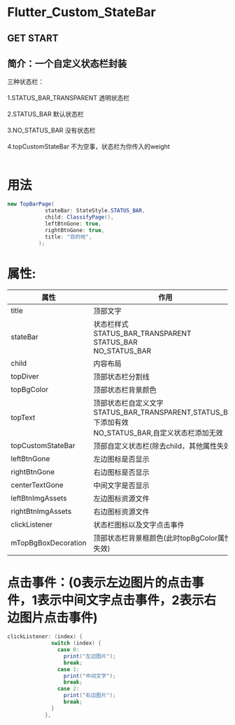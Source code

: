 # Flutter_Custom_StateBar

GET START
----

简介：一个自定义状态栏封装
---
三种状态栏：</br></br>
1.STATUS_BAR_TRANSPARENT  透明状态栏</br></br>
2.STATUS_BAR              默认状态栏</br></br>
3.NO_STATUS_BAR           没有状态栏</br></br>
4.topCustomStateBar       不为空事，状态栏为你传入的weight</br></br>

用法
=====
```java
new TopBarPage(
            stateBar: StateStyle.STATUS_BAR,
            child: ClassifyPage(),
            leftBtnGone: true,
            rightBtnGone: true,
            title: "目的地",
          );
```

属性:
=====
  属性  | 作用
  ------------- | -------------
 title  | 顶部文字
 stateBar  | 状态栏样式</br>STATUS_BAR_TRANSPARENT</br>STATUS_BAR</br>NO_STATUS_BAR
 child | 内容布局
 topDiver | 顶部状态栏分割线
 topBgColor | 顶部状态栏背景颜色
 topText | 顶部状态栏自定义文字</br>STATUS_BAR_TRANSPARENT,STATUS_BAR 下添加有效</br> NO_STATUS_BAR,自定义状态栏添加无效
 topCustomStateBar | 顶部自定义状态栏(除去child，其他属性失效)
 leftBtnGone | 左边图标是否显示
 rightBtnGone | 右边图标是否显示
 centerTextGone | 中间文字是否显示
 leftBtnImgAssets | 左边图标资源文件
 rightBtnImgAssets | 右边图标资源文件
 clickListener | 状态栏图标以及文字点击事件
 mTopBgBoxDecoration | 顶部状态栏背景框颜色(此时topBgColor属性失效)
 
点击事件：(0表示左边图片的点击事件，1表示中间文字点击事件，2表示右边图片点击事件)
=====
```java
clickListener: (index) {
              switch (index) {
                case 0:
                  print("左边图片");
                  break;
                case 1:
                  print("中间文字");
                  break;
                case 2:
                  print("右边图片");
                  break;
              }
            },
```
